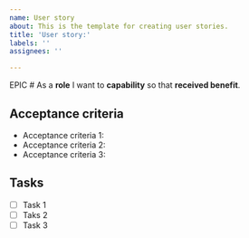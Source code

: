 ```yaml
---
name: User story
about: This is the template for creating user stories.
title: 'User story:'
labels: ''
assignees: ''

---
```


EPIC #
As a **role** I want to **capability** so that  **received benefit**.

## Acceptance criteria
  * Acceptance criteria 1:
  * Acceptance criteria 2:
  * Acceptance criteria 3:

 ## Tasks
 - [ ] Task 1
 - [ ] Taks 2
 - [ ] Task 3
